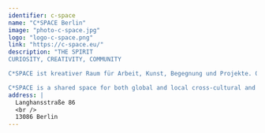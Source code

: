 ```yaml
---
identifier: c-space
name: "C*SPACE Berlin"
image: "photo-c-space.jpg"
logo: "logo-c-space.png"
link: "https://c-space.eu/"
description: "THE SPIRIT
CURIOSITY, CREATIVITY, COMMUNITY

C*SPACE ist kreativer Raum für Arbeit, Kunst, Begegnung und Projekte. Ob Event-Loft, Workshop-Räume, Atelier, Co-Working oder Open Kitchen – C*SPACE und seine Macher*innen sind offen für Ideen, die an diesem Ort verwirklicht werden wollen und für die Menschen, die dahinterstecken.

C*SPACE is a shared space for both global and local cross-cultural and interdisciplinary learning, creation, and reflection. It is a place to move beyond boundaries. Whether event-loft, workshop-space, atelier, co-working or open kitchen: The hosts are open and enthusiastic to explore new ideas that can emerge in this location, as well as to collaborate with the people behind these visions."
address: |
  Langhansstraße 86
  <br />
  13086 Berlin
---
```

